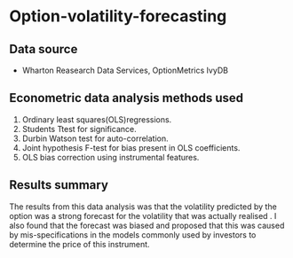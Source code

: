 # Option-volatility-forecasting

## Data source
- Wharton Reasearch Data Services, OptionMetrics IvyDB

## Econometric data analysis methods used

1. Ordinary least squares(OLS)regressions.
2. Students Ttest for significance.
3. Durbin Watson test for auto-correlation.
4. Joint hypothesis F-test for bias present in OLS coefficients.
5. OLS bias correction using instrumental features.

## Results summary 

The results from this data analysis was that the volatility predicted by the option was a strong forecast for the volatility that was actually realised . I also found that the forecast was biased and proposed that this was caused by mis-specifications in the models commonly used by investors to determine the price of this instrument.
